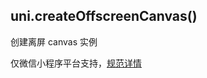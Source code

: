 
## uni.createOffscreenCanvas()

创建离屏 canvas 实例

仅微信小程序平台支持，[规范详情](https://developers.weixin.qq.com/miniprogram/dev/api/wx.createOffscreenCanvas.html)
